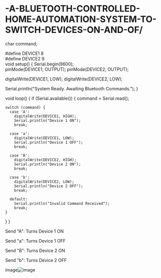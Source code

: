 # -A-BLUETOOTH-CONTROLLED-HOME-AUTOMATION-SYSTEM-TO-SWITCH-DEVICES-ON-AND-OF/

char command;

#define DEVICE1 8   
#define DEVICE2 9   
void setup() {
  Serial.begin(9600);  
  pinMode(DEVICE1, OUTPUT);
  pinMode(DEVICE2, OUTPUT);

  digitalWrite(DEVICE1, LOW);
  digitalWrite(DEVICE2, LOW);

  Serial.println("System Ready. Awaiting Bluetooth Commands.");
}

void loop() {
  if (Serial.available()) {
    command = Serial.read();

    switch (command) {
      case 'A':  
        digitalWrite(DEVICE1, HIGH);
        Serial.println("Device 1 ON");
        break;

      case 'a':  
        digitalWrite(DEVICE1, LOW);
        Serial.println("Device 1 OFF");
        break;

      case 'B':  
        digitalWrite(DEVICE2, HIGH);
        Serial.println("Device 2 ON");
        break;

      case 'b':  
        digitalWrite(DEVICE2, LOW);
        Serial.println("Device 2 OFF");
        break;

      default:
        Serial.println("Invalid Command Received");
        break;
    }
  }
}

Send "A": Turns Device 1 ON

Send "a": Turns Device 1 OFF

Send "B": Turns Device 2 ON

Send "b": Turns Device 2 OFF

image![image](https://github.com/user-attachments/assets/5abb3f7d-504d-4e34-b7fa-eeb8735dcbe7)


